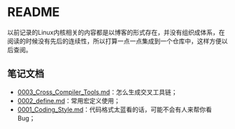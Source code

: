 # README

以前记录的Linux内核相关的内容都是以博客的形式存在，并没有组织成体系，在阅读的时候没有先后的连续性，所以打算一点一点集成到一个仓库中，这样方便以后查阅。

## 笔记文档

* [0003_Cross_Compiler_Tools.md](./docs/0003_Cross_Compiler_Tools.md)：怎么生成交叉工具链；
* [0002_define.md](./docs/0002_define.md)：常用宏定义使用；
* [0001_Coding_Style.md](./docs/0001_Coding_Style.md)：代码格式太蓝看的话，可能不会有人来帮你看Bug；
